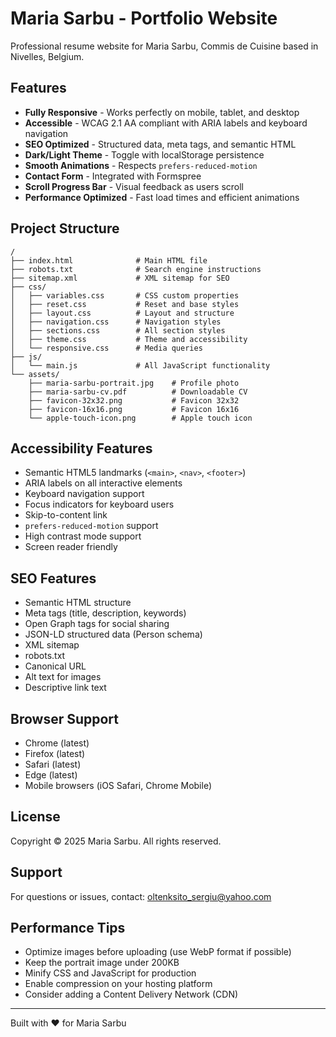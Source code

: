 # Maria Sarbu - Portfolio Website

Professional resume website for Maria Sarbu, Commis de Cuisine based in Nivelles, Belgium.

## Features

- **Fully Responsive** - Works perfectly on mobile, tablet, and desktop
- **Accessible** - WCAG 2.1 AA compliant with ARIA labels and keyboard navigation
- **SEO Optimized** - Structured data, meta tags, and semantic HTML
- **Dark/Light Theme** - Toggle with localStorage persistence
- **Smooth Animations** - Respects `prefers-reduced-motion`
- **Contact Form** - Integrated with Formspree
- **Scroll Progress Bar** - Visual feedback as users scroll
- **Performance Optimized** - Fast load times and efficient animations

## Project Structure

```markdowm
/
├── index.html              # Main HTML file
├── robots.txt              # Search engine instructions
├── sitemap.xml             # XML sitemap for SEO
├── css/
│   ├── variables.css       # CSS custom properties
│   ├── reset.css           # Reset and base styles
│   ├── layout.css          # Layout and structure
│   ├── navigation.css      # Navigation styles
│   ├── sections.css        # All section styles
│   ├── theme.css           # Theme and accessibility
│   └── responsive.css      # Media queries
├── js/
│   └── main.js             # All JavaScript functionality
└── assets/
    ├── maria-sarbu-portrait.jpg    # Profile photo
    ├── maria-sarbu-cv.pdf          # Downloadable CV
    ├── favicon-32x32.png           # Favicon 32x32
    ├── favicon-16x16.png           # Favicon 16x16
    └── apple-touch-icon.png        # Apple touch icon
```

## Accessibility Features

- Semantic HTML5 landmarks (`<main>`, `<nav>`, `<footer>`)
- ARIA labels on all interactive elements
- Keyboard navigation support
- Focus indicators for keyboard users
- Skip-to-content link
- `prefers-reduced-motion` support
- High contrast mode support
- Screen reader friendly

## SEO Features

- Semantic HTML structure
- Meta tags (title, description, keywords)
- Open Graph tags for social sharing
- JSON-LD structured data (Person schema)
- XML sitemap
- robots.txt
- Canonical URL
- Alt text for images
- Descriptive link text

## Browser Support

- Chrome (latest)
- Firefox (latest)
- Safari (latest)
- Edge (latest)
- Mobile browsers (iOS Safari, Chrome Mobile)

## License

Copyright © 2025 Maria Sarbu. All rights reserved.

## Support

For questions or issues, contact: <oltenksito_sergiu@yahoo.com>

## Performance Tips

- Optimize images before uploading (use WebP format if possible)
- Keep the portrait image under 200KB
- Minify CSS and JavaScript for production
- Enable compression on your hosting platform
- Consider adding a Content Delivery Network (CDN)

---

Built with ❤️ for Maria Sarbu
